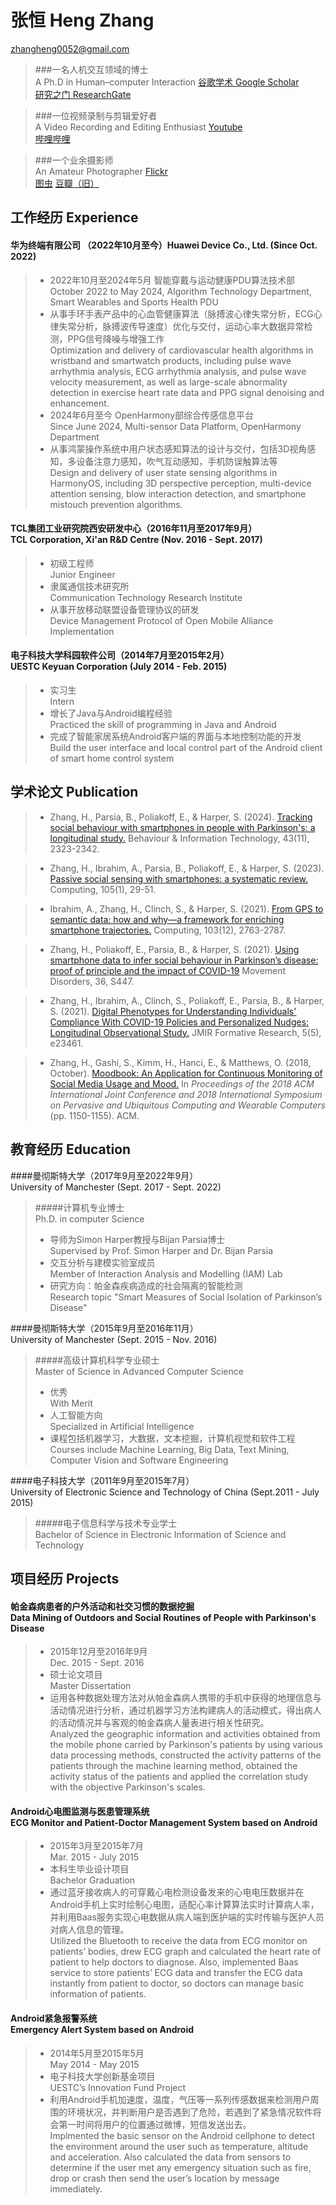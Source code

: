 # 张恒 Heng Zhang
zhangheng0052@gmail.com

>###一名人机交互领域的博士<br/>A Ph.D in Human–computer Interaction
>[谷歌学术 Google Scholar](https://scholar.google.com/citations?user=GW9zg9kAAAAJ)<br/>
>[研究之门 ResearchGate](https://www.researchgate.net/profile/Heng_Zhang108)

>###一位视频录制与剪辑爱好者<br/>A Video Recording and Editing Enthusiast
>[Youtube](https://www.youtube.com/channel/UC4YxkkDp1m8zmOCpJDHx6tg)<br/>
>[哔哩哔哩](https://space.bilibili.com/31791228/)

>###一个业余摄影师<br/>An Amateur Photographer
>[Flickr](https://www.flickr.com/people/procorosso/)<br/>
>[图虫](https://tuchong.com/1354065/) [豆瓣（旧）](https://www.douban.com/people/Proco/photos)

## 工作经历 Experience
#### 华为终端有限公司 （2022年10月至今）Huawei Device Co., Ltd. (Since Oct. 2022)
>- 2022年10月至2024年5月 智能穿戴与运动健康PDU算法技术部<br/>October 2022 to May 2024, Algorithm Technology Department, Smart Wearables and Sports Health PDU
>- 从事手环手表产品中的心血管健康算法（脉搏波心律失常分析，ECG心律失常分析，脉搏波传导速度）优化与交付，运动心率大数据异常检测，PPG信号降噪与增强工作<br/>Optimization and delivery of cardiovascular health algorithms in wristband and smartwatch products, including pulse wave arrhythmia analysis, ECG arrhythmia analysis, and pulse wave velocity measurement, as well as large-scale abnormality detection in exercise heart rate data and PPG signal denoising and enhancement.
>- 2024年6月至今 OpenHarmony部综合传感信息平台<br/>Since June 2024, Multi-sensor Data Platform, OpenHarmony Department
>- 从事鸿蒙操作系统中用户状态感知算法的设计与交付，包括3D视角感知，多设备注意力感知，吹气互动感知，手机防误触算法等<br/>Design and delivery of user state sensing algorithms in HarmonyOS, including 3D perspective perception, multi-device attention sensing, blow interaction detection, and smartphone mistouch prevention algorithms.


#### TCL集团工业研究院西安研发中心（2016年11月至2017年9月）<br/>TCL Corporation, Xi'an R&D Centre (Nov. 2016 - Sept. 2017)
>- 初级工程师<br/>Junior Engineer
>- 隶属通信技术研究所<br/>Communication Technology Research Institute
>- 从事开放移动联盟设备管理协议的研发<br/>Device Management Protocol of Open Mobile Alliance Implementation

#### 电子科技大学科园软件公司（2014年7月至2015年2月）<br/>UESTC Keyuan Corporation (July 2014 - Feb. 2015)
>- 实习生<br/>Intern
>- 增长了Java与Android编程经验<br/>Practiced the skill of programming in Java and Android
>- 完成了智能家居系统Android客户端的界面与本地控制功能的开发<br/>Build the user interface and local control part of the Android client of smart home control system

## 学术论文 Publication
>- Zhang, H., Parsia, B., Poliakoff, E., & Harper, S. (2024). [Tracking social behaviour with smartphones in people with Parkinson's: a longitudinal study.](https://www.tandfonline.com/doi/abs/10.1080/0144929X.2023.2243521) Behaviour & Information Technology, 43(11), 2323-2342.

>- Zhang, H., Ibrahim, A., Parsia, B., Poliakoff, E., & Harper, S. (2023). [Passive social sensing with smartphones: a systematic review.](https://link.springer.com/article/10.1007/s00607-022-01112-2) Computing, 105(1), 29-51.

>- Ibrahim, A., Zhang, H., Clinch, S., & Harper, S. (2021). [From GPS to semantic data: how and why—a framework for enriching smartphone trajectories.](https://link.springer.com/article/10.1007/s00607-021-00993-z) Computing, 103(12), 2763-2787.

>- Zhang, H., Poliakoff, E., Parsia, B., & Harper, S. (2021). [Using smartphone data to infer social behaviour in Parkinson’s disease: proof of principle and the impact of COVID-19](https://manchester.primo.exlibrisgroup.com/discovery/openurl?institution=44MAN_INST&vid=44MAN_INST:MU_NUI&volume=36&date=2021&aulast=Zhang&issn=0885-3185&spage=S447&auinit=H&title=Movement%20disorders%20%2F&atitle=Using%20smartphone%20data%20to%20infer%20social%20behaviour%20in%20Parkinson’s%20disease:%20proof%20of%20principle%20and%20the%20impact%20of%20COVID-19:%201014&sid=google) Movement Disorders, 36, S447.

>- Zhang, H., Ibrahim, A., Clinch, S., Poliakoff, E., Parsia, B., & Harper, S. (2021). [Digital Phenotypes for Understanding Individuals' Compliance With COVID-19 Policies and Personalized Nudges: Longitudinal Observational Study.](https://formative.jmir.org/2021/5/e23461) JMIR Formative Research, 5(5), e23461.

>- Zhang, H., Gashi, S., Kimm, H., Hanci, E., & Matthews, O. (2018, October). [Moodbook: An Application for Continuous Monitoring of Social Media Usage and Mood.](https://dl.acm.org/citation.cfm?id=3274760) In *Proceedings of the 2018 ACM International Joint Conference and 2018 International Symposium on Pervasive and Ubiquitous Computing and Wearable Computers* (pp. 1150-1155). ACM.

## 教育经历 Education
####曼彻斯特大学（2017年9月至2022年9月）<br/>University of Manchester (Sept. 2017 - Sept. 2022)
>#####计算机专业博士<br/>Ph.D. in computer Science
>- 导师为Simon Harper教授与Bijan Parsia博士<br/>Supervised by Prof. Simon Harper and Dr. Bijan Parsia
>- 交互分析与建模实验室成员<br/>Member of Interaction Analysis and Modelling (IAM) Lab
>- 研究方向：帕金森疾病造成的社会隔离的智能检测<br/>Research topic "Smart Measures of Social Isolation of Parkinson’s Disease"

####曼彻斯特大学（2015年9月至2016年11月）<br/>University of Manchester (Sept. 2015 - Nov. 2016)
>#####高级计算机科学专业硕士<br/>Master of Science in Advanced Computer Science
>- 优秀<br/>With Merit
>- 人工智能方向<br/>Specialized in Artificial Intelligence
>- 课程包括机器学习，大数据，文本挖掘，计算机视觉和软件工程<br/>Courses include Machine Learning, Big Data, Text Mining, Computer Vision and Software Engineering

####电子科技大学（2011年9月至2015年7月）<br/>University of Electronic Science and Technology of China (Sept.2011 - July 2015)
>#####电子信息科学与技术专业学士<br/>Bachelor of Science in Electronic Information of Science and Technology

## 项目经历 Projects
#### 帕金森病患者的户外活动和社交习惯的数据挖掘<br/>Data Mining of Outdoors and Social Routines of People with Parkinson's Disease
>- 2015年12月至2016年9月<br/> Dec. 2015 - Sept. 2016
>- 硕士论文项目<br/>Master Dissertation
>- 运用各种数据处理方法对从帕金森病人携带的手机中获得的地理信息与活动情况进行分析，通过机器学习方法构建病人的活动模式，得出病人的活动情况并与客观的帕金森病人量表进行相关性研究。<br/>Analyzed the geographic information and activities obtained from the mobile phone carried by Parkinson's patients by using various data processing methods, constructed the activity patterns of the patients through the machine learning method, obtained the activity status of the patients and applied the correlation study with the objective Parkinson's scales.

#### Android心电图监测与医患管理系统<br/>ECG Monitor and Patient-Doctor Management System based on Android
>- 2015年3月至2015年7月<br/>Mar. 2015 - July 2015
>- 本科生毕业设计项目<br/>Bachelor Graduation
>- 通过蓝牙接收病人的可穿戴心电检测设备发来的心电电压数据并在Android手机上实时绘制心电图，适配心率计算算法实时计算病人率，并利用Baas服务实现心电数据从病人端到医护端的实时传输与医护人员对病人信息的管理。<br/>Utilized the Bluetooth to receive the data from ECG monitor on patients’ bodies, drew ECG graph and calculated the heart rate of patient to help doctors to diagnose. Also, implemented Baas service to store patients’ ECG data and transfer the ECG data instantly from patient to doctor, so doctors can manage basic information of patients.

#### Android紧急报警系统<br/>Emergency Alert System based on Android
>- 2014年5月至2015年5月<br/>May 2014 - May 2015
>- 电子科技大学创新基金项目<br/>UESTC’s Innovation Fund Project
>- 利用Android手机加速度，温度，气压等一系列传感数据来检测用户周围的环境状况，并判断用户是否遇到了危险，若遇到了紧急情况软件将会第一时间将用户的位置通过微博，短信发送出去。<br/>Implmented the basic sensor on the Android cellphone to detect the environment around the user such as temperature, altitude and acceleration. Also calculated the data from sensors to determine if the user met any emergency situation such as fire, drop or crash then send the user’s location by message immediately.
